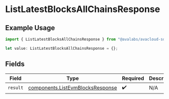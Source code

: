# ListLatestBlocksAllChainsResponse

## Example Usage

```typescript
import { ListLatestBlocksAllChainsResponse } from "@avalabs/avacloud-sdk/models/operations";

let value: ListLatestBlocksAllChainsResponse = {};
```

## Fields

| Field                                                                                | Type                                                                                 | Required                                                                             | Description                                                                          |
| ------------------------------------------------------------------------------------ | ------------------------------------------------------------------------------------ | ------------------------------------------------------------------------------------ | ------------------------------------------------------------------------------------ |
| `result`                                                                             | [components.ListEvmBlocksResponse](../../models/components/listevmblocksresponse.md) | :heavy_check_mark:                                                                   | N/A                                                                                  |